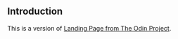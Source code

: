 ## Introduction

[landing page project]: https://www.theodinproject.com/lessons/foundations-landing-page

This is a version of [Landing Page from The Odin Project][landing page project].

